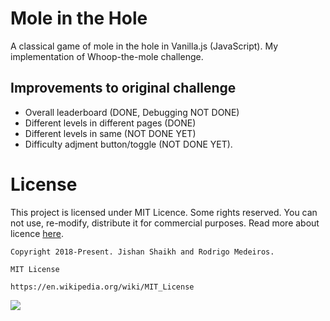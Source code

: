 # Mole in the Hole
A classical game of mole in the hole in Vanilla.js (JavaScript). My implementation of Whoop-the-mole challenge.

## Improvements to original challenge
- Overall leaderboard (DONE, Debugging NOT DONE)
- Different levels in different pages (DONE)
- Different levels in same (NOT DONE YET)
- Difficulty adjment button/toggle (NOT DONE YET).

# License
This project is licensed under MIT Licence. Some rights reserved. You can not use, re-modify, distribute it for commercial purposes. Read more about licence [here](https://en.wikipedia.org/wiki/MIT_License).

    Copyright 2018-Present. Jishan Shaikh and Rodrigo Medeiros.

    MIT License

    https://en.wikipedia.org/wiki/MIT_License

![](https://upload.wikimedia.org/wikipedia/commons/f/f8/License_icon-mit-88x31-2.svg)


